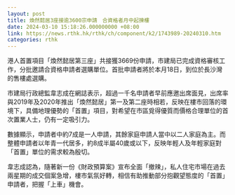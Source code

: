 ```yaml
---
layout: post
title: 煥然懿居3座接逾3600宗申請　合資格者月中起揀樓
date: 2024-03-10 15:18:26.000000000 +08:00
link: https://news.rthk.hk/rthk/ch/component/k2/1743989-20240310.htm
categories: rthk
---
```


港人首置項目「煥然懿居第三座」共接獲3669份申請，市建局已完成資格審核工作，分批邀請合資格申請者選購單位。首批申請者將於本月18日，到位於長沙灣的售樓處選購。

市建局行政總監韋志成在網誌表示，超過一千名申請者早前應邀出席面見，出席率與2019年及2020年推出「煥然懿居」第一及第二座時相若，反映在樓市回落的環境下，具備地理優勢的「首置」項目，對希望在市區覓得優質而價格合理單位的首次置業人士，仍有一定吸引力。

數據顯示，申請者中約7成是一人申請，其餘家庭申請人當中以二人家庭為主。而整體申請者以年青一代居多，約8成半屬40歲或以下，反映年輕人及年輕家庭對「首置」單位的需求較為殷切。

韋志成認為，隨著新一份《財政預算案》宣布全面「撤辣」，私人住宅市場在過去兩星期的成交個案急增，樓市氣氛好轉，相信有助推動部分抱觀望態度的「首置」申請者，把握「上車」機會。
